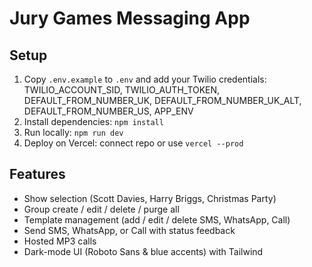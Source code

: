 
# Jury Games Messaging App

## Setup
1. Copy `.env.example` to `.env` and add your Twilio credentials:
   TWILIO_ACCOUNT_SID, TWILIO_AUTH_TOKEN, DEFAULT_FROM_NUMBER_UK, DEFAULT_FROM_NUMBER_UK_ALT, DEFAULT_FROM_NUMBER_US, APP_ENV
2. Install dependencies: `npm install`
3. Run locally: `npm run dev`
4. Deploy on Vercel: connect repo or use `vercel --prod`

## Features
- Show selection (Scott Davies, Harry Briggs, Christmas Party)
- Group create / edit / delete / purge all
- Template management (add / edit / delete SMS, WhatsApp, Call)
- Send SMS, WhatsApp, or Call with status feedback
- Hosted MP3 calls
- Dark-mode UI (Roboto Sans & blue accents) with Tailwind
